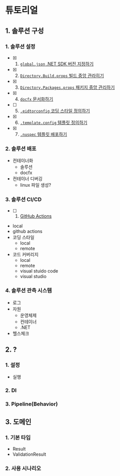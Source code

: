 # 튜토리얼

## 1. 솔루션 구성
### 1. 솔루션 설정
- [x] 1. [`global.json` .NET SDK 버전 지정하기](./01-SolutionSetting/01-SolutionConfig/01-SdkVersion/)
- [x] 2. [`Directory.Build.props` 빌드 중앙 관라히기](./01-SolutionSetting/01-SolutionConfig/02-BuildProps/)
- [x] 3. [`Directory.Packages.props` 패키지 중앙 관리하기](./01-SolutionSetting/01-SolutionConfig/03-PackagesProps/)
- [x] 4. [`docfx` 문서화하기](./01-SolutionSetting/01-SolutionConfig/04-SSG/)
- [ ] 5. [`.eidtorconfig` 코딩 스타일 정의하기](./01-SolutionSetting/01-SolutionConfig/05-CodingStyle/)
- [x] 6. [`.template.config` 템플릿 정의하기](./01-SolutionSetting/01-SolutionConfig/06-Template/)
- [x] 7. [`.nuspec` 템플릿 배포하기](./01-SolutionSetting/01-SolutionConfig/07-TemplatePackage/)

### 2. 솔루션 배포
- 컨테이너화
  - 솔루션
  - docfx
- 컨테이너 디버깅
  - linux 파일 생성?

### 3. 솔루션 CI/CD
- [ ] 1. [GitHub Actions]()
- local
- github actions
- 코딩 스타일
  - local
  - remote
- 코드 커버리지
  - local
  - remote
  - visual stuido code
  - visual studio

### 4. 솔루션 관측 시스템
- 로그
- 자원
  - 운영체제
  - 컨테이너
  - .NET
- 헬스체크

## 2. ?
### 1. 설정
- 실행
### 2. DI
### 3. Pipeline(Behavior)

## 3. 도메인
### 1. 기본 타입
- Result
- ValidationResult

### 2. 사용 시나리오